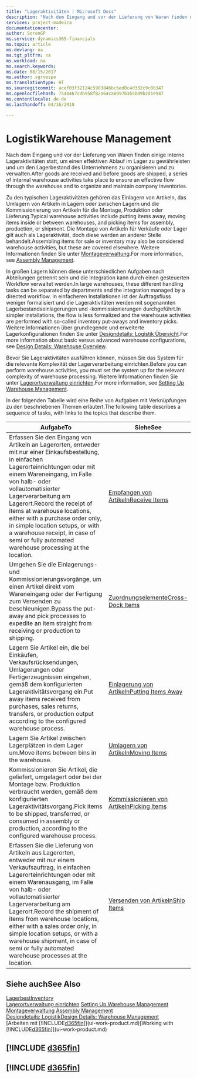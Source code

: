```yaml
---
title: "Lageraktivitäten | Microsoft Docs"
description: "Nach dem Eingang und vor der Lieferung von Waren finden einige interne Lageraktivitäten statt, um einen effektiven Ablauf im Lager zu gewährleisten und um den Lagerbestand des Unternehmens zu organisieren und zu verwalten."
services: project-madeira
documentationcenter: 
author: SorenGP
ms.service: dynamics365-financials
ms.topic: article
ms.devlang: na
ms.tgt_pltfrm: na
ms.workload: na
ms.search.keywords: 
ms.date: 08/15/2017
ms.author: sgroespe
ms.translationtype: HT
ms.sourcegitcommit: acef03f32124c5983846bc6ed0c4d332c9c8b347
ms.openlocfilehash: 7540467cdb958f82a64ca0097b365b09b2d1e947
ms.contentlocale: de-de
ms.lasthandoff: 04/16/2018

---
```

# <a name="warehouse-management"></a><span data-ttu-id="2897b-103">Logistik</span><span class="sxs-lookup"><span data-stu-id="2897b-103">Warehouse Management</span></span>
<span data-ttu-id="2897b-104">Nach dem Eingang und vor der Lieferung von Waren finden einige interne Lageraktivitäten statt, um einen effektiven Ablauf im Lager zu gewährleisten und um den Lagerbestand des Unternehmens zu organisieren und zu verwalten.</span><span class="sxs-lookup"><span data-stu-id="2897b-104">After goods are received and before goods are shipped, a series of internal warehouse activities take place to ensure an effective flow through the warehouse and to organize and maintain company inventories.</span></span>

<span data-ttu-id="2897b-105">Zu den typischen Lageraktivitäten gehören das Einlagern von Artikeln, das Umlagern von Artikeln in Lagern oder zwischen Lagern und die Kommissionierung von Artikeln für die Montage, Produktion oder Lieferung.</span><span class="sxs-lookup"><span data-stu-id="2897b-105">Typical warehouse activities include putting items away, moving items inside or between warehouses, and picking items for assembly, production, or shipment.</span></span> <span data-ttu-id="2897b-106">Die Montage von Artikeln für Verkäufe oder Lager gilt auch als Lageraktivität, doch diese werden an anderer Stelle behandelt.</span><span class="sxs-lookup"><span data-stu-id="2897b-106">Assembling items for sale or inventory may also be considered warehouse activities, but these are covered elsewhere.</span></span> <span data-ttu-id="2897b-107">Weitere Informationen finden Sie unter [Montageverwaltung](assembly-assemble-items.md).</span><span class="sxs-lookup"><span data-stu-id="2897b-107">For more information, see [Assembly Management](assembly-assemble-items.md).</span></span>  

<span data-ttu-id="2897b-108">In großen Lagern können diese unterschiedlichen Aufgaben nach Abteilungen getrennt sein und die Integration kann durch einen gesteuerten Workflow verwaltet werden.</span><span class="sxs-lookup"><span data-stu-id="2897b-108">In large warehouses, these different handling tasks can be separated by departments and the integration managed by a directed workflow.</span></span> <span data-ttu-id="2897b-109">In einfacheren Installationen ist der Auftragsfluss weniger formalisiert und die Lageraktivitäten werden mit sogenannten Lagerbestandseinlagerungen und -kommissionierungen durchgeführt.</span><span class="sxs-lookup"><span data-stu-id="2897b-109">In simpler installations, the flow is less formalized and the warehouse activities are performed with so-called inventory put-aways and inventory picks.</span></span> <span data-ttu-id="2897b-110">Weitere Informationen über grundlegende und erweiterte Lagerkonfigurationen finden Sie unter [Designdetails: Logistik Übersicht](design-details-warehouse-overview.md).</span><span class="sxs-lookup"><span data-stu-id="2897b-110">For more information about basic versus advanced warehouse configurations, see [Design Details: Warehouse Overview](design-details-warehouse-overview.md).</span></span>

<span data-ttu-id="2897b-111">Bevor Sie Lageraktivitäten ausführen können, müssen Sie das System für die relevante Komplexität der Lagerverarbeitung einrichten.</span><span class="sxs-lookup"><span data-stu-id="2897b-111">Before you can perform warehouse activities, you must set the system up for the relevant complexity of warehouse processing.</span></span> <span data-ttu-id="2897b-112">Weitere Informationen finden Sie unter [Lagerortverwaltung einrichten](warehouse-setup-warehouse.md).</span><span class="sxs-lookup"><span data-stu-id="2897b-112">For more information, see [Setting Up Warehouse Management](warehouse-setup-warehouse.md).</span></span>

 <span data-ttu-id="2897b-113">In der folgenden Tabelle wird eine Reihe von Aufgaben mit Verknüpfungen zu den beschriebenen Themen erläutert.</span><span class="sxs-lookup"><span data-stu-id="2897b-113">The following table describes a sequence of tasks, with links to the topics that describe them.</span></span>   

|<span data-ttu-id="2897b-114">**Aufgabe**</span><span class="sxs-lookup"><span data-stu-id="2897b-114">**To**</span></span>|<span data-ttu-id="2897b-115">**Siehe**</span><span class="sxs-lookup"><span data-stu-id="2897b-115">**See**</span></span>|  
|------------|-------------|  
|<span data-ttu-id="2897b-116">Erfassen Sie den Eingang von Artikeln an Lagerorten, entweder mit nur einer Einkaufsbestellung, in einfachen Lagerorteinrichtungen oder mit einem Wareneingang, im Falle von halb- oder vollautomatisierter Lagerverarbeitung am Lagerort.</span><span class="sxs-lookup"><span data-stu-id="2897b-116">Record the receipt of items at warehouse locations, either with a purchase order only, in simple location setups, or with a warehouse receipt, in case of semi or fully automated warehouse processing at the location.</span></span>|[<span data-ttu-id="2897b-117">Empfangen von Artikeln</span><span class="sxs-lookup"><span data-stu-id="2897b-117">Receive Items</span></span>](warehouse-how-receive-items.md)|
|<span data-ttu-id="2897b-118">Umgehen Sie die Einlagerungs- und Kommissionierungsvorgänge, um einen Artikel direkt vom Wareneingang oder der Fertigung zum Versenden zu beschleunigen.</span><span class="sxs-lookup"><span data-stu-id="2897b-118">Bypass the put-away and pick processes to expedite an item straight from receiving or production to shipping.</span></span>|[<span data-ttu-id="2897b-119">Zuordnungselemente</span><span class="sxs-lookup"><span data-stu-id="2897b-119">Cross-Dock Items</span></span>](warehouse-how-to-cross-dock-items.md)|    
|<span data-ttu-id="2897b-120">Lagern Sie Artikel ein, die bei Einkäufen, Verkaufsrücksendungen, Umlagerungen oder Fertigerzeugnissen eingehen, gemäß dem konfigurierten Lageraktivitätsvorgang ein.</span><span class="sxs-lookup"><span data-stu-id="2897b-120">Put away items received from purchases, sales returns, transfers, or production output according to the configured warehouse process.</span></span>|[<span data-ttu-id="2897b-121">Einlagerung von Artikeln</span><span class="sxs-lookup"><span data-stu-id="2897b-121">Putting Items Away</span></span>](warehouse-put-away-items.md)|
|<span data-ttu-id="2897b-122">Lagern Sie Artikel zwischen Lagerplätzen in dem Lager um.</span><span class="sxs-lookup"><span data-stu-id="2897b-122">Move items between bins in the warehouse.</span></span>|[<span data-ttu-id="2897b-123">Umlagern von Artikeln</span><span class="sxs-lookup"><span data-stu-id="2897b-123">Moving Items</span></span>](warehouse-move-items.md)|
|<span data-ttu-id="2897b-124">Kommissionieren Sie Artikel, die geliefert, umgelagert oder bei der Montage bzw. Produktion verbraucht werden, gemäß dem konfigurierten Lageraktivitätsvorgang.</span><span class="sxs-lookup"><span data-stu-id="2897b-124">Pick items to be shipped, transferred, or consumed in assembly or production, according to the configured warehouse process.</span></span>|[<span data-ttu-id="2897b-125">Kommissionieren von Artikeln</span><span class="sxs-lookup"><span data-stu-id="2897b-125">Picking Items</span></span>](warehouse-pick-items.md)|
|<span data-ttu-id="2897b-126">Erfassen Sie die Lieferung von Artikeln aus Lagerorten, entweder mit nur einem Verkaufsauftrag, in einfachen Lagerorteinrichtungen oder mit einem Warenausgang, im Falle von halb- oder vollautomatisierter Lagerverarbeitung am Lagerort.</span><span class="sxs-lookup"><span data-stu-id="2897b-126">Record the shipment of items from warehouse locations, either with a sales order only, in simple location setups, or with a warehouse shipment, in case of semi or fully automated warehouse processes at the location.</span></span>|[<span data-ttu-id="2897b-127">Versenden von Artikeln</span><span class="sxs-lookup"><span data-stu-id="2897b-127">Ship Items</span></span>](warehouse-how-ship-items.md)|  

## <a name="see-also"></a><span data-ttu-id="2897b-128">Siehe auch</span><span class="sxs-lookup"><span data-stu-id="2897b-128">See Also</span></span>  
[<span data-ttu-id="2897b-129">Lagerbest</span><span class="sxs-lookup"><span data-stu-id="2897b-129">Inventory</span></span>](inventory-manage-inventory.md)  
<span data-ttu-id="2897b-130">[Lagerortverwaltung einrichten](warehouse-setup-warehouse.md)   </span><span class="sxs-lookup"><span data-stu-id="2897b-130">[Setting Up Warehouse Management](warehouse-setup-warehouse.md)   </span></span>  
<span data-ttu-id="2897b-131">[Montageverwaltung](assembly-assemble-items.md)  </span><span class="sxs-lookup"><span data-stu-id="2897b-131">[Assembly Management](assembly-assemble-items.md)  </span></span>  
[<span data-ttu-id="2897b-132">Designdetails: Logistik</span><span class="sxs-lookup"><span data-stu-id="2897b-132">Design Details: Warehouse Management</span></span>](design-details-warehouse-management.md)  
<span data-ttu-id="2897b-133">[Arbeiten mit [!INCLUDE[d365fin](includes/d365fin_md.md)]](ui-work-product.md)</span><span class="sxs-lookup"><span data-stu-id="2897b-133">[Working with [!INCLUDE[d365fin](includes/d365fin_md.md)]](ui-work-product.md)</span></span>  

## [!INCLUDE [d365fin](includes/free_trial_md.md)]  
## [!INCLUDE [d365fin](includes/training_link_md.md)]

